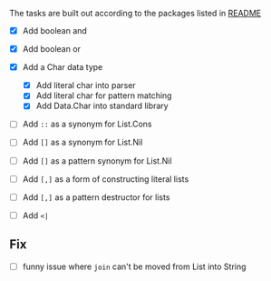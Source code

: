 The tasks are built out according to the packages listed in [README](README.md)

- [x] Add boolean and
- [x] Add boolean or
- [x] Add a Char data type
  - [x] Add literal char into parser
  - [x] Add literal char for pattern matching
  - [x] Add Data.Char into standard library
- [ ] Add `::` as a synonym for List.Cons
- [ ] Add `[]` as a synonym for List.Nil
- [ ] Add `[]` as a pattern synonym for List.Nil
- [ ] Add `[,]` as a form of constructing literal lists
- [ ] Add `[,]` as a pattern destructor for lists
- [ ] Add `<|`


## Fix

- [ ] funny issue where `join` can't be moved from List into String
